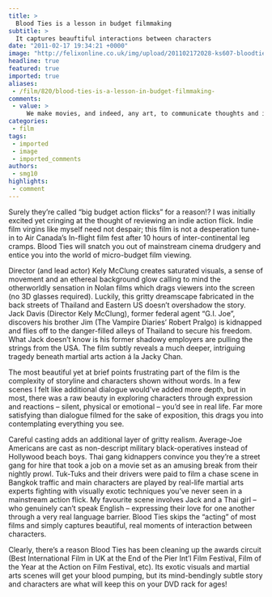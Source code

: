 ```yaml
---
title: >
  Blood Ties is a lesson in budget filmmaking
subtitle: >
  It captures beauftiful interactions between characters
date: "2011-02-17 19:34:21 +0000"
image: "http://felixonline.co.uk/img/upload/201102172028-ks607-bloodtie.jpg"
headline: true
featured: true
imported: true
aliases:
 - /film/820/blood-ties-is-a-lesson-in-budget-filmmaking-
comments:
 - value: >
     We make movies, and indeed, any art, to communicate thoughts and ideas that we might not otherwise be able to express. To have a woman on the other side of the world to so completely get what I was striving and fumbling to say, is at the same time very empowering and humbling... Saphira, I am overwhelmed.
categories:
 - film
tags:
 - imported
 - image
 - imported_comments
authors:
 - smg10
highlights:
 - comment
---
```


Surely they’re called “big budget action flicks” for a reason!? I was initially excited yet cringing at the thought of reviewing an indie action flick. Indie film virgins like myself need not despair; this film is not a desperation tune-in to Air Canada’s In-flight film fest after 10 hours of inter-continental leg cramps. Blood Ties will snatch you out of mainstream cinema drudgery and entice you into the world of micro-budget film viewing.

Director (and lead actor) Kely McClung creates saturated visuals, a sense of movement and an ethereal background glow calling to mind the otherworldly sensation in Nolan films which drags viewers into the screen (no 3D glasses required). Luckily, this gritty dreamscape fabricated in the back streets of Thailand and Eastern US doesn’t overshadow the story. Jack Davis (Director Kely McClung), former federal agent “G.I. Joe”, discovers his brother Jim (The Vampire Diaries’ Robert Pralgo) is kidnapped and flies off to the danger-filled alleys of Thailand to secure his freedom. What Jack doesn’t know is his former shadowy employers are pulling the strings from the USA. The film subtly reveals a much deeper, intriguing tragedy beneath martial arts action á la Jacky Chan.

The most beautiful yet at brief points frustrating part of the film is the complexity of storyline and characters shown without words. In a few scenes I felt like additional dialogue would’ve added more depth, but in most, there was a raw beauty in exploring characters through expression and reactions – silent, physical or emotional – you’d see in real life. Far more satisfying than dialogue filmed for the sake of exposition, this drags you into contemplating everything you see.

Careful casting adds an additional layer of gritty realism. Average-Joe Americans are cast as non-descript military black-operatives instead of Hollywood beach boys. Thai gang kidnappers convince you they’re a street gang for hire that took a job on a movie set as an amusing break from their nightly prowl. Tuk-Tuks and their drivers were paid to film a chase scene in Bangkok traffic and main characters are played by real-life martial arts experts fighting with visually exotic techniques you’ve never seen in a mainstream action flick. My favourite scene involves Jack and a Thai girl – who genuinely can’t speak English – expressing their love for one another through a very real language barrier. Blood Ties skips the “acting” of most films and simply captures beautiful, real moments of interaction between characters.

Clearly, there’s a reason Blood Ties has been cleaning up the awards circuit (Best International Film in UK at the End of the Pier Int’l Film Festival, Film of the Year at the Action on Film Festival, etc). Its exotic visuals and martial arts scenes will get your blood pumping, but its mind-bendingly subtle story and characters are what will keep this on your DVD rack for ages!
